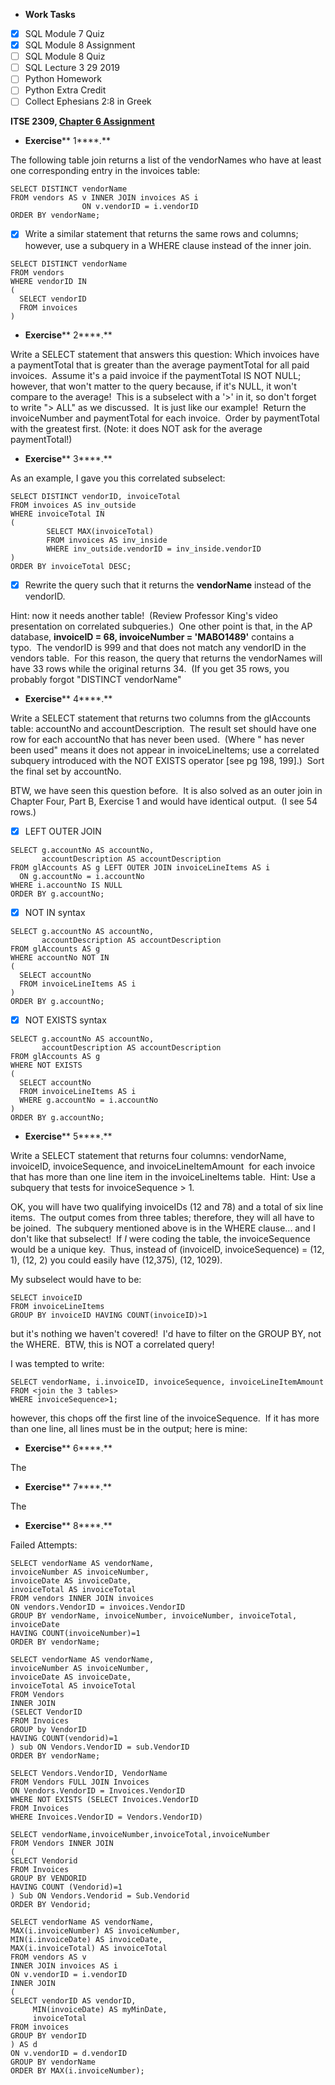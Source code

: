 - **Work Tasks**
- [X] SQL Module 7 Quiz
- [X] SQL Module 8 Assignment
- [ ] SQL Module 8 Quiz
- [ ] SQL Lecture 3 29 2019
- [ ] Python Homework
- [ ] Python Extra Credit
- [ ] Collect Ephesians 2:8 in Greek

**ITSE 2309, [Chapter 6 Assignment](https://collin.instructure.com/courses/836867/assignments/7505660)**

- **Exercise**** 1****.**

The following table join returns a list of the vendorNames who have at least one corresponding entry in the invoices table:

```
SELECT DISTINCT vendorName
FROM vendors AS v INNER JOIN invoices AS i
                ON v.vendorID = i.vendorID
ORDER BY vendorName;
```

- [X] Write a similar statement that returns the same rows and columns; however, use a subquery in a WHERE clause instead of the inner join.

```
SELECT DISTINCT vendorName
FROM vendors
WHERE vendorID IN
(
  SELECT vendorID
  FROM invoices
)
```

- **Exercise**** 2****.**

Write a SELECT statement that answers this question: Which invoices have a paymentTotal that is greater than the average paymentTotal for all paid invoices.  Assume it's a paid invoice if the paymentTotal IS NOT NULL; however, that won't matter to the query because, if it's NULL, it won't compare to the average!  This is a subselect with a '>' in it, so don't forget to write "> ALL" as we discussed.  It is just like our example!  Return the invoiceNumber and paymentTotal for each invoice.  Order by paymentTotal with the greatest first. (Note: it does NOT ask for the average paymentTotal!)

- **Exercise**** 3****.**

As an example, I gave you this correlated subselect:

```
SELECT DISTINCT vendorID, invoiceTotal
FROM invoices AS inv_outside
WHERE invoiceTotal IN
(
        SELECT MAX(invoiceTotal)
        FROM invoices AS inv_inside
        WHERE inv_outside.vendorID = inv_inside.vendorID
)
ORDER BY invoiceTotal DESC;
```

- [X] Rewrite the query such that it returns the **vendorName** instead of the vendorID.

Hint: now it needs another table!  (Review Professor King's video presentation on correlated subqueries.)  One other point is that, in the AP database, **invoiceID = 68, invoiceNumber = 'MABO1489'** contains a typo.  The vendorID is 999 and that does not match any vendorID in the vendors table.  For this reason, the query that returns the vendorNames will have 33 rows while the original returns 34.  (If you get 35 rows, you probably forgot "DISTINCT vendorName"

- **Exercise**** 4****.**

Write a SELECT statement that returns two columns from the glAccounts table: accountNo and accountDescription.  The result set should have one row for each accountNo that has never been used.  (Where " has never been used" means it does not appear in invoiceLineItems; use a correlated subquery introduced with the NOT EXISTS operator [see pg 198, 199].)  Sort the final set by accountNo.

BTW, we have seen this question before.  It is also solved as an outer join in Chapter Four, Part B, Exercise 1 and would have identical output.  (I see 54 rows.)

- [X] LEFT OUTER JOIN

```
SELECT g.accountNo AS accountNo,
       accountDescription AS accountDescription
FROM glAccounts AS g LEFT OUTER JOIN invoiceLineItems AS i
  ON g.accountNo = i.accountNo
WHERE i.accountNo IS NULL
ORDER BY g.accountNo;
```

- [X] NOT IN syntax

```
SELECT g.accountNo AS accountNo,
       accountDescription AS accountDescription
FROM glAccounts AS g
WHERE accountNo NOT IN
(
  SELECT accountNo
  FROM invoiceLineItems AS i
)
ORDER BY g.accountNo;
```

- [X] NOT EXISTS syntax

```
SELECT g.accountNo AS accountNo,
       accountDescription AS accountDescription
FROM glAccounts AS g
WHERE NOT EXISTS
(
  SELECT accountNo
  FROM invoiceLineItems AS i
  WHERE g.accountNo = i.accountNo
)
ORDER BY g.accountNo;
```

- **Exercise**** 5****.**

Write a SELECT statement that returns four columns: vendorName, invoiceID, invoiceSequence, and invoiceLineItemAmount  for each invoice that has more than one line item in the invoiceLineItems table.  Hint: Use a subquery that tests for invoiceSequence > 1.

OK, you will have two qualifying invoiceIDs (12 and 78) and a total of six line items.  The output comes from three tables; therefore, they will all have to be joined.  The subquery mentioned above is in the WHERE clause... and I don't like that subselect!  If *I* were coding the table, the invoiceSequence would be a unique key.  Thus, instead of (invoiceID, invoiceSequence) = (12, 1), (12, 2) you could easily have (12,375), (12, 1029).

My subselect would have to be:

```
SELECT invoiceID
FROM invoiceLineItems
GROUP BY invoiceID HAVING COUNT(invoiceID)>1
```

but it's nothing we haven't covered!  I'd have to filter on the GROUP BY, not the WHERE.  BTW, this is NOT a correlated query!

I was tempted to write:

```
SELECT vendorName, i.invoiceID, invoiceSequence, invoiceLineItemAmount
FROM <join the 3 tables>
WHERE invoiceSequence>1;
```

however, this chops off the first line of the invoiceSequence.  If it has more than one line, all lines must be in the output; here is mine:

- **Exercise**** 6****.**

The

- **Exercise**** 7****.**

The

- **Exercise**** 8****.**

Failed Attempts:

```
SELECT vendorName AS vendorName,
invoiceNumber AS invoiceNumber,
invoiceDate AS invoiceDate,
invoiceTotal AS invoiceTotal
FROM vendors INNER JOIN invoices
ON vendors.VendorID = invoices.VendorID
GROUP BY vendorName, invoiceNumber, invoiceNumber, invoiceTotal, invoiceDate
HAVING COUNT(invoiceNumber)=1
ORDER BY vendorName;

SELECT vendorName AS vendorName,
invoiceNumber AS invoiceNumber,
invoiceDate AS invoiceDate,
invoiceTotal AS invoiceTotal
FROM Vendors
INNER JOIN
(SELECT VendorID
FROM Invoices
GROUP by VendorID
HAVING COUNT(vendorid)=1
) sub ON Vendors.VendorID = sub.VendorID
ORDER BY vendorName;

SELECT Vendors.VendorID, VendorName
FROM Vendors FULL JOIN Invoices
ON Vendors.VendorID = Invoices.VendorID
WHERE NOT EXISTS (SELECT Invoices.VendorID
FROM Invoices
WHERE Invoices.VendorID = Vendors.VendorID)

SELECT vendorName,invoiceNumber,invoiceTotal,invoiceNumber
FROM Vendors INNER JOIN
(
SELECT Vendorid
FROM Invoices
GROUP BY VENDORID
HAVING COUNT (Vendorid)=1
) Sub ON Vendors.Vendorid = Sub.Vendorid
ORDER BY Vendorid;

SELECT vendorName AS vendorName,
MAX(i.invoiceNumber) AS invoiceNumber,
MIN(i.invoiceDate) AS invoiceDate,
MAX(i.invoiceTotal) AS invoiceTotal
FROM vendors AS v
INNER JOIN invoices AS i
ON v.vendorID = i.vendorID
INNER JOIN
(
SELECT vendorID AS vendorID,
     MIN(invoiceDate) AS myMinDate,
     invoiceTotal
FROM invoices
GROUP BY vendorID
) AS d
ON v.vendorID = d.vendorID
GROUP BY vendorName
ORDER BY MAX(i.invoiceNumber);
```